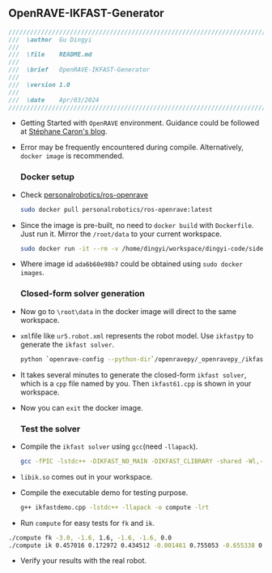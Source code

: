 ## OpenRAVE-IKFAST-Generator

```cpp
//////////////////////////////////////////////////////////////////////////
///  \author  Gu Dingyi
///
///  \file    README.md
///
///  \brief   OpenRAVE-IKFAST-Generator
///
///  \version 1.0
///
///  \date    Apr/03/2024
//////////////////////////////////////////////////////////////////////////
```

- Getting Started with `OpenRAVE` environment. Guidance could be followed at [Stéphane Caron's blog](https://scaron.info/robotics/getting-started-with-openrave.html).

- Error may be frequently encountered during compile. Alternatively, `docker image` is recommended.
  
  ### Docker setup

- Check [personalrobotics/ros-openrave](https://hub.docker.com/r/personalrobotics/ros-openrave/tags)
  
  ```bash
  sudo docker pull personalrobotics/ros-openrave:latest
  ```

- Since the image is pre-built, no need to `docker build` with `Dockerfile`. Just run it. Mirror the `/root/data` to your current workspace.
  
  ```bash
  sudo docker run -it --rm -v /home/dingyi/workspace/dingyi-code/side-project/openrave-test:/root/data --network host ada6b60e98b7 bash
  ```

- Where image id `ada6b60e98b7` could be obtained using `sudo docker images`.
  
  ### Closed-form solver generation

- Now go to `\root\data` in the docker image will direct to the same workspace.

- `xml`file like `ur5.robot.xml` represents the robot model. Use `ikfastpy` to generate the `ikfast solver`.
  
  ```bash
  python `openrave-config --python-dir`/openravepy/_openravepy_/ikfast.py --robot=ur5.robot.xml --iktype=transform6d --baselink=0 --eelink=6 --savefile=ikfast61.cpp --maxcasedepth 1
  ```

- It takes several minutes to generate the closed-form `ikfast solver`, which is a `cpp` file named by you. Then `ikfast61.cpp` is shown in your workspace.

- Now you can `exit` the docker image.
  
  ### Test the solver

- Compile the `ikfast solver` using `gcc`(need `-llapack`).
  
  ```bash
  gcc -fPIC -lstdc++ -DIKFAST_NO_MAIN -DIKFAST_CLIBRARY -shared -Wl,-soname,libik.so -o libik.so ikfast61.cpp
  ```

- `libik.so` comes out in your workspace.

- Compile the executable demo for testing purpose.
  
  ```bash
  g++ ikfastdemo.cpp -lstdc++ -llapack -o compute -lrt
  ```

- Run `compute` for easy tests for `fk` and `ik`.

```bash
./compute fk -3.0, -1.6, 1.6, -1.6, -1.6, 0.0
./compute ik 0.457016 0.172972 0.434512 -0.001461 0.755053 -0.655338 0.020595
```

- Verify your results with the real robot.
